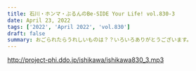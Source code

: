```yaml
---
title: 石川・ホンマ・ぶるんのBe-SIDE Your Life! vol.830-3
date: April 23, 2022
tags: ['2022', 'April 2022', 'vol.830']
draft: false
summary: おごられたらうれしいものは？？いろいろありがとうございます。
---
```


http://project-phi.ddo.jp/ishikawa/ishikawa830_3.mp3
